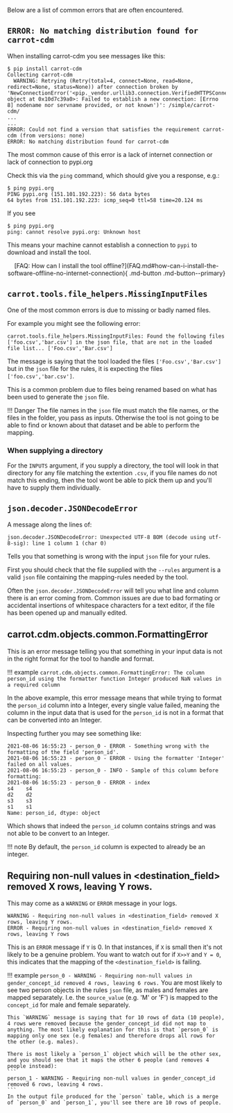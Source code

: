 Below are a list of common errors that are often encountered. 

## `ERROR: No matching distribution found for carrot-cdm`

When installing carrot-cdm you see messages like this:
```
$ pip install carrot-cdm
Collecting carrot-cdm
  WARNING: Retrying (Retry(total=4, connect=None, read=None, redirect=None, status=None)) after connection broken by 'NewConnectionError('<pip._vendor.urllib3.connection.VerifiedHTTPSConnection object at 0x10d7c39a0>: Failed to establish a new connection: [Errno 8] nodename nor servname provided, or not known')': /simple/carrot-cdm/
...
...
ERROR: Could not find a version that satisfies the requirement carrot-cdm (from versions: none)
ERROR: No matching distribution found for carrot-cdm
```

The most common cause of this error is a lack of internet connection or lack of connection to pypi.org

Check this via the `ping` command, which should give you a response, e.g.:
```
$ ping pypi.org
PING pypi.org (151.101.192.223): 56 data bytes
64 bytes from 151.101.192.223: icmp_seq=0 ttl=58 time=20.124 ms
```
If you see
```
$ ping pypi.org
ping: cannot resolve pypi.org: Unknown host
```
This means your machine cannot establish a connection to `pypi` to download and install the tool. 

<center>
[FAQ: How can I install the tool offline?](FAQ.md#how-can-i-install-the-software-offline-no-internet-connection){ .md-button .md-button--primary}
</center>


## `carrot.tools.file_helpers.MissingInputFiles`

One of the most common errors is due to missing or badly named files.

For example you might see the following error:
```
carrot.tools.file_helpers.MissingInputFiles: Found the following files ['foo.csv','bar.csv'] in the json file, that are not in the loaded file list... ['Foo.csv','Bar.csv']
```

The message is saying that the tool loaded the files `['Foo.csv','Bar.csv']` but in the `json` file for the rules, it is expecting the files `['foo.csv','bar.csv']`.

This is a common problem due to files being renamed based on what has been used to generate the `json` file.

!!! Danger
    The file names in the `json` file must match the file names, or the files in the folder, you pass as inputs. Otherwise the tool is not going to be able to find or known about that dataset and be able to perform the mapping.

### When supplying a directory

For the `INPUTS` argument, if you supply a directory, the tool will look in that directory for any file matching the extention `.csv`, if you file names do not match this ending, then the tool wont be able to pick them up and you'll have to supply them individually.


## `json.decoder.JSONDecodeError`

A message along the lines of:
```
json.decoder.JSONDecodeError: Unexpected UTF-8 BOM (decode using utf-8-sig): line 1 column 1 (char 0)
```

Tells you that something is wrong with the input `json` file for your rules.

First you should check that the file supplied with the `--rules` argument is a valid `json` file containing the mapping-rules needed by the tool.

Often the `json.decoder.JSONDecodeError` will tell you what line and column there is an error coming from. Common issues are due to bad formating or accidental insertions of whitespace characters for a text editor, if the file has been opened up and manually edited.

## carrot.cdm.objects.common.FormattingError

This is an error message telling you that something in your input data is not in the right format for the tool to handle and format. 

!!! example
    ```
    carrot.cdm.objects.common.FormattingError: The column person_id using the formatter function Integer produced NaN values in a required column
    ```

In the above example, this error message means that while trying to format the `person_id` column into a Integer, every single value failed, meaning the column in the input data that is used for the `person_id` is not in a format that can be converted into an Integer.

Inspecting further you may see something like:
```
2021-08-06 16:55:23 - person_0 - ERROR - Something wrong with the formatting of the field 'person_id'.
2021-08-06 16:55:23 - person_0 - ERROR - Using the formatter 'Integer' failed on all values.
2021-08-06 16:55:23 - person_0 - INFO - Sample of this column before formatting:
2021-08-06 16:55:23 - person_0 - ERROR - index
s4    s4
d2    d2
s3    s3
s1    s1
Name: person_id, dtype: object
```
Which shows that indeed the `person_id` column contains strings and was not able to be convert to an Integer.

!!! note
    By default, the `person_id` column is expected to already be an integer. 

## Requiring non-null values in <destination_field> removed X rows, leaving Y rows.

This may come as a `WARNING` or `ERROR` message in your logs.
```
WARNING - Requiring non-null values in <destination_field> removed X rows, leaving Y rows.
ERROR - Requiring non-null values in <destination_field> removed X rows, leaving Y rows
```

This is an `ERROR` message if `Y` is 0. In that instances, if `X` is small then it's not likely to be a genuine problem. You want to watch out for if `X>>Y` and `Y = 0`, this indicates that the mapping of the `<destination_field>` is failing.

!!! example
    ```
    person_0 - WARNING - Requiring non-null values in gender_concept_id removed 4 rows, leaving 6 rows.
    ```
    You are most likely to see two person objects in the rules `json` file, as males and females are mapped separately. I.e. the `source_value` (e.g. 'M' or 'F') is mapped to the `concept_id` for male and female separately. 

    This `WARNING` message is saying that for 10 rows of data (10 people), 4 rows were removed because the gender_concept_id did not map to anything. The most likely explanation for this is that `person_0` is mapping only one sex (e.g females) and therefore drops all rows for the other (e.g. males).

    There is most likely a `person_1` object which will be the other sex, and you should see that it maps the other 6 people (and removes 4 people instead):
    ```
    person_1 - WARNING - Requiring non-null values in gender_concept_id removed 6 rows, leaving 4 rows.
    ```
    In the output file produced for the `person` table, which is a merge of `person_0` and `person_1`, you'll see there are 10 rows of people.


